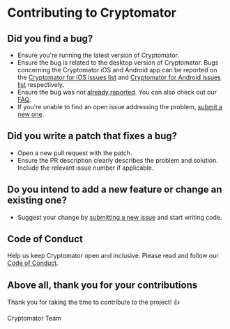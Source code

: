 # Contributing to Cryptomator

## Did you find a bug?

- Ensure you're running the latest version of Cryptomator.
- Ensure the bug is related to the desktop version of Cryptomator. Bugs concerning the Cryptomator iOS and Android app can be reported on the [Cryptomator for iOS issues list](https://github.com/Aetherinox/cryptomator-ios/issues) and [Cryptomator for Android issues list](https://github.com/Aetherinox/cryptomator-android/issues) respectively.
- Ensure the bug was not [already reported](https://github.com/Aetherinox/cryptomator/issues). You can also check out our [FAQ](https://community.cryptomator.org/c/kb/faq).
- If you're unable to find an open issue addressing the problem, [submit a new one](https://github.com/Aetherinox/cryptomator/issues/new/choose).

## Did you write a patch that fixes a bug?

- Open a new pull request with the patch.
- Ensure the PR description clearly describes the problem and solution. Include the relevant issue number if applicable.

## Do you intend to add a new feature or change an existing one?

- Suggest your change by [submitting a new issue](https://github.com/Aetherinox/cryptomator/issues/new/choose) and start writing code.

## Code of Conduct

Help us keep Cryptomator open and inclusive. Please read and follow our [Code of Conduct](https://github.com/Aetherinox/cryptomator/blob/develop/.github/CODE_OF_CONDUCT.md).

## Above all, thank you for your contributions

Thank you for taking the time to contribute to the project! :+1:

Cryptomator Team
